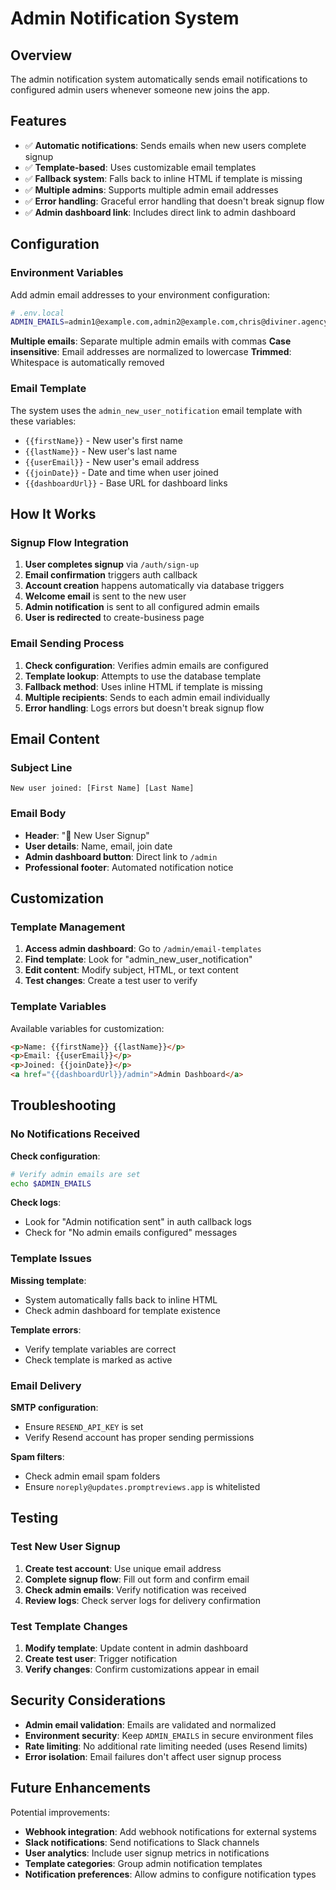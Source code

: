 # Admin Notification System

## Overview

The admin notification system automatically sends email notifications to configured admin users whenever someone new joins the app.

## Features

- ✅ **Automatic notifications**: Sends emails when new users complete signup
- ✅ **Template-based**: Uses customizable email templates
- ✅ **Fallback system**: Falls back to inline HTML if template is missing
- ✅ **Multiple admins**: Supports multiple admin email addresses
- ✅ **Error handling**: Graceful error handling that doesn't break signup flow
- ✅ **Admin dashboard link**: Includes direct link to admin dashboard

## Configuration

### Environment Variables

Add admin email addresses to your environment configuration:

```bash
# .env.local
ADMIN_EMAILS=admin1@example.com,admin2@example.com,chris@diviner.agency
```

**Multiple emails**: Separate multiple admin emails with commas
**Case insensitive**: Email addresses are normalized to lowercase
**Trimmed**: Whitespace is automatically removed

### Email Template

The system uses the `admin_new_user_notification` email template with these variables:

- `{{firstName}}` - New user's first name
- `{{lastName}}` - New user's last name  
- `{{userEmail}}` - New user's email address
- `{{joinDate}}` - Date and time when user joined
- `{{dashboardUrl}}` - Base URL for dashboard links

## How It Works

### Signup Flow Integration

1. **User completes signup** via `/auth/sign-up`
2. **Email confirmation** triggers auth callback
3. **Account creation** happens automatically via database triggers
4. **Welcome email** is sent to the new user
5. **Admin notification** is sent to all configured admin emails
6. **User is redirected** to create-business page

### Email Sending Process

1. **Check configuration**: Verifies admin emails are configured
2. **Template lookup**: Attempts to use the database template
3. **Fallback method**: Uses inline HTML if template is missing
4. **Multiple recipients**: Sends to each admin email individually
5. **Error handling**: Logs errors but doesn't break signup flow

## Email Content

### Subject Line
```
New user joined: [First Name] [Last Name]
```

### Email Body
- **Header**: "🎉 New User Signup"
- **User details**: Name, email, join date
- **Admin dashboard button**: Direct link to `/admin`
- **Professional footer**: Automated notification notice

## Customization

### Template Management

1. **Access admin dashboard**: Go to `/admin/email-templates`
2. **Find template**: Look for "admin_new_user_notification"
3. **Edit content**: Modify subject, HTML, or text content
4. **Test changes**: Create a test user to verify

### Template Variables

Available variables for customization:
```html
<p>Name: {{firstName}} {{lastName}}</p>
<p>Email: {{userEmail}}</p>
<p>Joined: {{joinDate}}</p>
<a href="{{dashboardUrl}}/admin">Admin Dashboard</a>
```

## Troubleshooting

### No Notifications Received

**Check configuration**:
```bash
# Verify admin emails are set
echo $ADMIN_EMAILS
```

**Check logs**:
- Look for "Admin notification sent" in auth callback logs
- Check for "No admin emails configured" messages

### Template Issues

**Missing template**:
- System automatically falls back to inline HTML
- Check admin dashboard for template existence

**Template errors**:
- Verify template variables are correct
- Check template is marked as active

### Email Delivery

**SMTP configuration**:
- Ensure `RESEND_API_KEY` is set
- Verify Resend account has proper sending permissions

**Spam filters**:
- Check admin email spam folders
- Ensure `noreply@updates.promptreviews.app` is whitelisted

## Testing

### Test New User Signup

1. **Create test account**: Use unique email address
2. **Complete signup flow**: Fill out form and confirm email
3. **Check admin emails**: Verify notification was received
4. **Review logs**: Check server logs for delivery confirmation

### Test Template Changes

1. **Modify template**: Update content in admin dashboard
2. **Create test user**: Trigger notification
3. **Verify changes**: Confirm customizations appear in email

## Security Considerations

- **Admin email validation**: Emails are validated and normalized
- **Environment security**: Keep `ADMIN_EMAILS` in secure environment files
- **Rate limiting**: No additional rate limiting needed (uses Resend limits)
- **Error isolation**: Email failures don't affect user signup process

## Future Enhancements

Potential improvements:
- **Webhook integration**: Add webhook notifications for external systems
- **Slack notifications**: Send notifications to Slack channels
- **User analytics**: Include user signup metrics in notifications
- **Template categories**: Group admin notification templates
- **Notification preferences**: Allow admins to configure notification types 